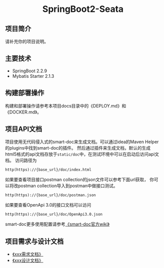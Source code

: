 <h1 align="center">SpringBoot2-Seata</h1>

## 项目简介

请补充你的项目说明。
## 主要技术

- SpringBoot 2.2.9
- Mybatis Starter 2.1.3
## 构建部署操作

构建和部署操作请参考本项目docs目录中的《DEPLOY.md》和《DOCKER.md》。
## 项目API文档

项目使用无代码侵入式的smart-doc来生成文档。可以通过idea的Maven Helper的plugins中找到smart-doc的插件。
然后通过插件来生成文档，默认的生成html5格式的api文档存放于`static/doc`中，在测试环境中可以在启动后访问api文档。
访问路径为
```
http(https)://{base_url}/doc/index.html
```
如果要查看项目接口postman collection的json文件可以参考下面url获取，
你可以将改postman collection导入到postman中做接口测试。
```
http(https)://{base_url}/doc/postman.json
```
如果要查看OpenApi 3.0的接口文档可以访问
```
http(https)://{base_url}/doc/OpenApi3.0.json
```
smart-doc更多使用配置请参考[《smart-doc官方wiki》](https://gitee.com/smart-doc-team/smart-doc/wikis)
## 项目需求与设计文档

- [《xxx需求文档》](https://gitee.com/smart-doc-team/smart-doc/wikis)
- [《xxx设计文档》](https://gitee.com/smart-doc-team/smart-doc/wikis)

